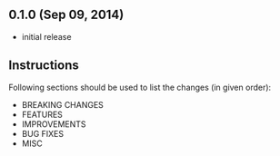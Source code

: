 ## 0.1.0 (Sep 09, 2014)

  * initial release


## Instructions

Following sections should be used to list the changes (in given order):

 * BREAKING CHANGES
 * FEATURES
 * IMPROVEMENTS
 * BUG FIXES
 * MISC
